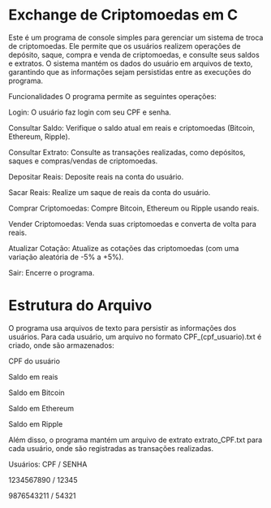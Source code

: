 # Exchange de Criptomoedas em C
Este é um programa de console simples para gerenciar um sistema de troca de criptomoedas. Ele permite que os usuários realizem operações de depósito, saque, compra e venda de criptomoedas, e consulte seus saldos e extratos. O sistema mantém os dados do usuário em arquivos de texto, garantindo que as informações sejam persistidas entre as execuções do programa.

Funcionalidades
O programa permite as seguintes operações:

Login: O usuário faz login com seu CPF e senha.

Consultar Saldo: Verifique o saldo atual em reais e criptomoedas (Bitcoin, Ethereum, Ripple).

Consultar Extrato: Consulte as transações realizadas, como depósitos, saques e compras/vendas de criptomoedas.

Depositar Reais: Deposite reais na conta do usuário.

Sacar Reais: Realize um saque de reais da conta do usuário.

Comprar Criptomoedas: Compre Bitcoin, Ethereum ou Ripple usando reais.

Vender Criptomoedas: Venda suas criptomoedas e converta de volta para reais.

Atualizar Cotação: Atualize as cotações das criptomoedas (com uma variação aleatória de -5% a +5%).

Sair: Encerre o programa.

# Estrutura do Arquivo
O programa usa arquivos de texto para persistir as informações dos usuários. Para cada usuário, um arquivo no formato CPF_(cpf_usuario).txt é criado, onde são armazenados:

CPF do usuário

Saldo em reais

Saldo em Bitcoin

Saldo em Ethereum

Saldo em Ripple

Além disso, o programa mantém um arquivo de extrato extrato_CPF.txt para cada usuário, onde são registradas as transações realizadas.

Usuários: CPF / SENHA

 1234567890  /  12345
 
 9876543211  /  54321
